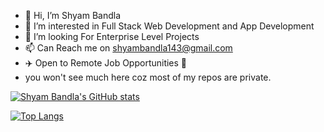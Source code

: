 - 👋 Hi, I’m Shyam Bandla
- 👀 I’m interested in Full Stack Web Development and App Development 
- 💞️ I’m looking For Enterprise Level Projects
- 📫 Can Reach me on shyambandla143@gmail.com
- ✈️ Open to Remote Job Opportunities 🍻
- you won't see much here coz most of my repos are private. 



[![Shyam Bandla's GitHub stats](https://github-readme-stats.vercel.app/api?username=shyambandla&count_private=true&show_icons=true)](https://github.com/shyambandla/github-readme-stats)

[![Top Langs](https://github-readme-stats.vercel.app/api/top-langs/?username=shyambandla&count_private=true&show_icons=true)](https://github.com/shyambandla/github-readme-stats)

<!---
shyambandla/shyambandla is a ✨ special ✨ repository because its `README.md` (this file) appears on your GitHub profile.
You can click the Preview link to take a look at your changes.
--->
